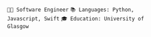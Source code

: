 <code>👨‍💻 Software Engineer</code>
<code>📚 Languages: Python, Javascript, Swift</code>
<code>🎓 Education: University of Glasgow</code>
